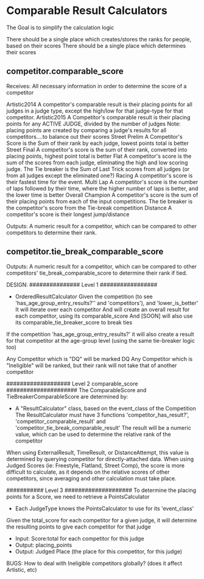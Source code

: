# Comparable Result Calculators

The Goal is to simplify the calculation logic

There should be a single place which creates/stores the ranks for people, based on their scores
There should be a single place which determines their scores

## competitor.comparable_score

Receives:  All necessary information in order to determine the score of a competitor

 Artistic2014
  A competitor's comparable result is their placing points for all judges in a judge type, except the high/low for that judge-type for that competitor.
 Artistic2015
  A Competitor's comparable result is their placing points for any ACTIVE JUDGE, divided by the number of judges
   Note: placing points are created by comparing a judge's results for all competitors....to balance out their scores
 Street Prelim
  A Competitor's Score is the Sum of their rank by each judge, lowest points total is better
 Street Final
  A competitor's score is the sum of their rank, converted into placing points, highest point total is better
 Flat
  A competitor's score is the sum of the scores from each judge, eliminating the high and low scoring judge.
  The Tie breaker is the Sum of Last Trick scores from all judges (or from all judges except the eliminated one?)
 Racing
  A competitor's score is their fastest time for the event.
 Multi Lap
  A competitor's score is the number of laps followed by their time, where the higher number of laps is better, and the lower time is better
 Overall Champion
  A competitor's score is the sum of their placing points from each of the input competitions.
  The tie breaker is the competitor's score from the Tie-break competition
 Distance
  A competitor's score is their longest jump/distance

Outputs: A numeric result for a competitor, which can be compared to other competitors to determine their rank.


## competitor.tie_break_comparable_score

Outputs: A numeric result for a competitor, which can be compared to other competitors' tie_break_comparable_score to determine their rank if tied.

DESIGN:
############### Level 1 #################
- OrderedResultCalculator
 Given the competition (to see 'has_age_group_entry_results?'' and 'competitors'), and 'lower_is_better'
 It will iterate over each competitor
 And will create an overall result for each competitor, using its comparable_score
 And [SOON] will also use its comparable_tie_breaker_score to break ties

 If the competition 'has_age_group_entry_results?' it will also create a result for that competitor at the age-group level (using the same tie-breaker logic too)

 Any Competitor which is "DQ" will be marked DQ
 Any Competitor which is "Ineligible" will be ranked, but their rank will not take that of another competitor

################### Level 2 comparable_score #####################
The ComparableScore and TieBreakerComparableScore are determined by:
 - A "ResultCalculator" class, based on the event_class of the Competition
 The ResultCalculator must have 3 functions 'competitor_has_result?', 'competitor_comparable_result' and 'competitor_tie_break_comparable_result'
 The result will be a numeric value, which can be used to determine the relative rank of the competitor

When using ExternalResult, TimeResult, or DistanceAttempt, this value is determined by querying competitor for directly-attached data.
When using Judged Scores (ie: Freestyle, Flatland, Street Comp), the score is more difficult to calculate, as it depends on the relative scores of other competitors, since averaging and other calculation must take place.

########### Level 3 ####################
To determine the placing points for a Score, we need to retrieve a PointsCalculator
- Each JudgeType knows the PointsCalculator to use for its 'event_class'

Given the total_score for each competitor for a given judge, it will determine the resulting points to give each competitor for that judge
- Input: Score:total for each competitor for this judge
- Output: placing_points
- Output: Judged Place (the place for this competitor, for this judge)


BUGS: How to deal with Ineligible competitors globally? (does it affect Artistic, etc)
